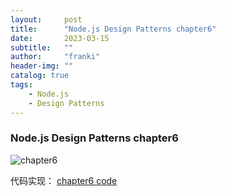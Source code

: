 ```yaml
---
layout:     post
title:      "Node.js Design Patterns chapter6"
date:       2023-03-15
subtitle:   ""
author:     "franki"
header-img: ""
catalog: true
tags:
    - Node.js
    - Design Patterns
---
```


### Node.js Design Patterns chapter6

![chapter6](http://qiniu.sevenyuan.cn/node-design-patterns-chapter6.jpeg)

代码实现：
[chapter6 code](https://github.com/NikFranki/node-design-patterns/blob/master/chapter6/1-gzip-buffer-vs-stream/gzip-buffer.js)
